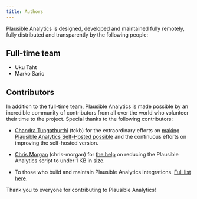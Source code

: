 ```yaml
---
title: Authors
--- 
```


Plausible Analytics is designed, developed and maintained fully remotely, fully distributed and transparently by the following people:

## Full-time team

* Uku Taht
* Marko Saric

## Contributors

In addition to the full-time team, Plausible Analytics is made possible by an incredible community of contributors from all over the world who volunteer their time to the project. Special thanks to the following contributors:

* [Chandra Tungathurthi](https://tckb.tgrthi.me/) (tckb) for the extraordinary efforts on [making Plausible Analytics Self-Hosted possible](https://tckb.tgrthi.me/2020/making-plausible-docker-ready/) and the continuous efforts on improving the self-hosted version.

* [Chris Morgan](https://chrismorgan.info/) (chris-morgan) for [the help](https://github.com/plausible/analytics/issues/52) on reducing the Plausible Analytics script to under 1 KB in size.

* To those who build and maintain Plausible Analytics integrations. [Full list here](community-integrations.md).

Thank you to everyone for contributing to Plausible Analytics!
